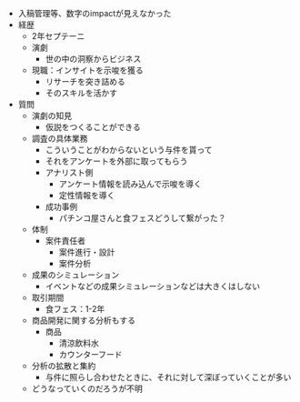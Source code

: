 - 入稿管理等、数字のimpactが見えなかった
- 経歴
	- 2年セプテーニ
	- 演劇
		- 世の中の洞察からビジネス
	- 現職：インサイトを示唆を獲る 
		- リサーチを突き詰める
		- そのスキルを活かす
- 質問
	- 演劇の知見
		- 仮説をつくることができる
	- 調査の具体業務
		- こういうことがわからないという与件を貰って
		- それをアンケートを外部に取ってもらう
		- アナリスト側
			- アンケート情報を読み込んで示唆を導く
			- 定性情報を導く
		- 成功事例
			- パチンコ屋さんと食フェスどうして繋がった？
	- 体制
		- 案件責任者
			- 案件進行・設計
			- 案件分析
	- 成果のシミュレーション
		- イベントなどの成果シミュレーションなどは大きくはしない
	- 取引期間
		- 食フェス：1-2年
	- 商品開発に関する分析もする
		- 商品
			- 清涼飲料水
			- カウンターフード
	- 分析の拡散と集約
		- 与件に照らし合わせたときに、それに対して深ぼっていくことが多い
	- どうなっていくのだろうが不明